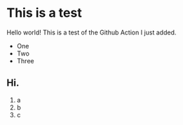 # This is a test

Hello world! This is a test of the Github Action I just added.

- One
- Two
- Three

## Hi.

1. a
1. b
1. c
